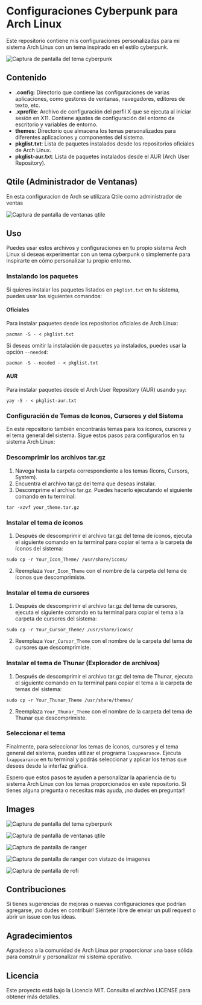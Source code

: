 # Configuraciones Cyberpunk para Arch Linux

Este repositorio contiene mis configuraciones personalizadas para mi sistema Arch Linux con un tema inspirado en el estilo cyberpunk.

![Captura de pantalla del tema cyberpunk](Images/cyberpunk-theme.png)

## Contenido

- **.config**: Directorio que contiene las configuraciones de varias aplicaciones, como gestores de ventanas, navegadores, editores de texto, etc.
- **.xprofile**: Archivo de configuración del perfil X que se ejecuta al iniciar sesión en X11. Contiene ajustes de configuración del entorno de escritorio y variables de entorno.
- **themes**: Directorio que almacena los temas personalizados para diferentes aplicaciones y componentes del sistema.
- **pkglist.txt**: Lista de paquetes instalados desde los repositorios oficiales de Arch Linux.
- **pkglist-aur.txt**: Lista de paquetes instalados desde el AUR (Arch User Repository).


## Qtile (Administrador de Ventanas)

En esta configuracion de Arch se utilizara Qtile como administrador de ventas

![Captura de pantalla de ventanas qtile](Images/qtile.png)

## Uso

Puedes usar estos archivos y configuraciones en tu propio sistema Arch Linux si deseas experimentar con un tema cyberpunk o simplemente para inspirarte en cómo personalizar tu propio entorno.

### Instalando los paquetes

Si quieres instalar los paquetes listados en `pkglist.txt` en tu sistema, puedes usar los siguientes comandos:

#### Oficiales
Para instalar paquetes desde los repositorios oficiales de Arch Linux:
```
pacman -S - < pkglist.txt
```
Si deseas omitir la instalación de paquetes ya instalados, puedes usar la opción `--needed`:
```
pacman -S --needed - < pkglist.txt
```
#### AUR

Para instalar paquetes desde el Arch User Repository (AUR) usando `yay`:
```
yay -S - < pkglist-aur.txt
```

### Configuración de Temas de Iconos, Cursores y del Sistema

En este repositorio también encontrarás temas para los íconos, cursores y el tema general del sistema. Sigue estos pasos para configurarlos en tu sistema Arch Linux:

### Descomprimir los archivos tar.gz

1. Navega hasta la carpeta correspondiente a los temas (Icons, Cursors, System).
2. Encuentra el archivo tar.gz del tema que deseas instalar.
3. Descomprime el archivo tar.gz. Puedes hacerlo ejecutando el siguiente comando en tu terminal:

```
tar -xzvf your_theme.tar.gz
```

### Instalar el tema de íconos

1. Después de descomprimir el archivo tar.gz del tema de íconos, ejecuta el siguiente comando en tu terminal para copiar el tema a la carpeta de íconos del sistema:

```
sudo cp -r Your_Icon_Theme/ /usr/share/icons/
```

2. Reemplaza `Your_Icon_Theme` con el nombre de la carpeta del tema de íconos que descomprimiste.

### Instalar el tema de cursores

1. Después de descomprimir el archivo tar.gz del tema de cursores, ejecuta el siguiente comando en tu terminal para copiar el tema a la carpeta de cursores del sistema:

```
sudo cp -r Your_Cursor_Theme/ /usr/share/icons/
```

2. Reemplaza `Your_Cursor_Theme` con el nombre de la carpeta del tema de cursores que descomprimiste.

### Instalar el tema de Thunar (Explorador de archivos)

1. Después de descomprimir el archivo tar.gz del tema de Thunar, ejecuta el siguiente comando en tu terminal para copiar el tema a la carpeta de temas del sistema:

```
sudo cp -r Your_Thunar_Theme /usr/share/themes/
```

2. Reemplaza `Your_Thunar_Theme` con el nombre de la carpeta del tema de Thunar que descomprimiste.

### Seleccionar el tema

Finalmente, para seleccionar los temas de íconos, cursores y el tema general del sistema, puedes utilizar el programa `lxappearance`. Ejecuta `lxappearance` en tu terminal y podrás seleccionar y aplicar los temas que desees desde la interfaz gráfica.

Espero que estos pasos te ayuden a personalizar la apariencia de tu sistema Arch Linux con los temas proporcionados en este repositorio. Si tienes alguna pregunta o necesitas más ayuda, ¡no dudes en preguntar!

## Images

![Captura de pantalla del tema cyberpunk](Images/cyberpunk-theme.png)

![Captura de pantalla de ventanas qtile](Images/qtile.png)

![Captura de pantalla de ranger](Images/ranger.png)

![Captura de pantalla de ranger con vistazo de imagenes](Images/ranger_img.png)

![Captura de pantalla de rofi](Images/rofi.png)


## Contribuciones

Si tienes sugerencias de mejoras o nuevas configuraciones que podrían agregarse, ¡no dudes en contribuir! Siéntete libre de enviar un pull request o abrir un issue con tus ideas.

## Agradecimientos

Agradezco a la comunidad de Arch Linux por proporcionar una base sólida para construir y personalizar mi sistema operativo.

## Licencia

Este proyecto está bajo la Licencia MIT. Consulta el archivo LICENSE para obtener más detalles.
